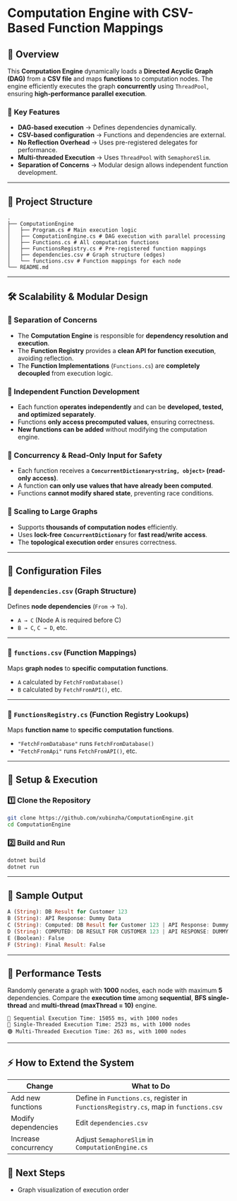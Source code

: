 # Computation Engine with CSV-Based Function Mappings

## 📌 Overview
This **Computation Engine** dynamically loads a **Directed Acyclic Graph (DAG)** from a **CSV file** and maps **functions** to computation nodes. The engine efficiently executes the graph **concurrently** using `ThreadPool`, ensuring **high-performance parallel execution**.

### 🚀 **Key Features**
- **DAG-based execution** → Defines dependencies dynamically.
- **CSV-based configuration** → Functions and dependencies are external.
- **No Reflection Overhead** → Uses pre-registered delegates for performance.
- **Multi-threaded Execution** → Uses `ThreadPool` with `SemaphoreSlim`.
- **Separation of Concerns** → Modular design allows independent function development.


---

## 📂 **Project Structure**
```
.
├── ComputationEngine
│   ├── Program.cs # Main execution logic
│   ├── ComputationEngine.cs # DAG execution with parallel processing
│   ├── Functions.cs # All computation functions
│   ├── FunctionsRegistry.cs # Pre-registered function mappings
│   ├── dependencies.csv # Graph structure (edges)
│   └── functions.csv # Function mappings for each node
└── README.md
```

---

## **🛠 Scalability & Modular Design**
### **🔹 Separation of Concerns**
- The **Computation Engine** is responsible for **dependency resolution and execution**.
- The **Function Registry** provides a **clean API for function execution**, avoiding reflection.
- The **Function Implementations** (`Functions.cs`) are **completely decoupled** from execution logic.

### **🔹 Independent Function Development**
- Each function **operates independently** and can be **developed, tested, and optimized separately**.
- Functions **only access precomputed values**, ensuring correctness.
- **New functions can be added** without modifying the computation engine.

### **🔹 Concurrency & Read-Only Input for Safety**
- Each function receives a **`ConcurrentDictionary<string, object>` (read-only access)**.
- A function **can only use values that have already been computed**.
- Functions **cannot modify shared state**, preventing race conditions.

### **🔹 Scaling to Large Graphs**
- Supports **thousands of computation nodes** efficiently.
- Uses **lock-free** **`ConcurrentDictionary`** for **fast read/write access**.
- The **topological execution order** ensures correctness.

---

## 📄 **Configuration Files**

### **🔹 `dependencies.csv` (Graph Structure)**
Defines **node dependencies** (`From` → `To`).

- `A → C` (Node A is required before C)
- `B → C`, `C → D`, etc.

---

### **🔹 `functions.csv` (Function Mappings)**
Maps **graph nodes** to **specific computation functions**.

- `A` calculated by `FetchFromDatabase()`
- `B` calculated by `FetchFromAPI()`, etc.

---

### **🔹 `FunctionsRegistry.cs` (Function Registry Lookups)**
Maps **function name** to **specific computation functions**.

- `"FetchFromDatabase"` runs `FetchFromDatabase()`
- `"FetchFromApi"` runs `FetchFromAPI()`, etc.

---

## 🚀 **Setup & Execution**
### **1️⃣ Clone the Repository**
```sh
git clone https://github.com/xubinzha/ComputationEngine.git
cd ComputationEngine

```
### **2️⃣ Build and Run**
```sh
dotnet build
dotnet run
```

---

## 📌 Sample Output
```rust
A (String): DB Result for Customer 123
B (String): API Response: Dummy Data
C (String): Computed: DB Result for Customer 123 | API Response: Dummy Data
D (String): COMPUTED: DB RESULT FOR CUSTOMER 123 | API RESPONSE: DUMMY DATA
E (Boolean): False
F (String): Final Result: False
```

---

## 📌 Performance Tests
Randomly generate a graph with **1000** nodes, each node with maximum **5** dependencies. Compare the **execution time** among **sequential**, **BFS single-thread** and **multi-thread (maxThread = 10)** engine.
```aiignore
🔴 Sequential Execution Time: 15055 ms, with 1000 nodes
🔴 Single-Threaded Execution Time: 2523 ms, with 1000 nodes
🟢 Multi-Threaded Execution Time: 263 ms, with 1000 nodes

```

---

## ⚡ How to Extend the System
| Change               | What to Do                                                                           |
|----------------------|--------------------------------------------------------------------------------------|
| Add new functions    | Define in `Functions.cs`, register in `FunctionsRegistry.cs`, map in `functions.csv` |
| Modify dependencies  | Edit `dependencies.csv`                                                              |
| Increase concurrency | Adjust `SemaphoreSlim` in `ComputationEngine.cs`                                     |

## 🎯 Next Steps
- Graph visualization of execution order